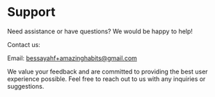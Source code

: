# Support
Need assistance or have questions? We would be happy to help!

Contact us:

Email: bessayahf+amazinghabits@gmail.com

We value your feedback and are committed to providing the best user experience possible. Feel free to reach out to us with any inquiries or suggestions.
